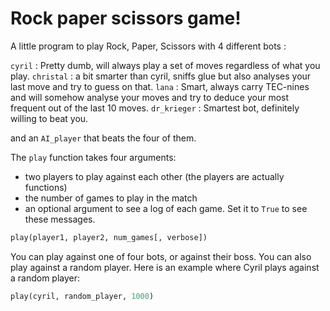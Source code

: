 # Rock paper scissors game!

A little program to play Rock, Paper, Scissors with 4 different bots : 

`cyril` : Pretty dumb, will always play a set of moves regardless of what you play.
`christal` : a bit smarter than cyril, sniffs glue but also analyses your last move and try to guess on that.
`lana` : Smart, always carry TEC-nines and will somehow analyse your moves and try to deduce your most frequent out of the last 10 moves.
`dr_krieger` : Smartest bot, definitely willing to beat you.

and an `AI_player` that beats the four of them.

The `play` function takes four arguments:
- two players to play against each other (the players are actually functions)
- the number of games to play in the match
- an optional argument to see a log of each game. Set it to `True` to see these messages.

```py
play(player1, player2, num_games[, verbose])
```

You can play against one of four bots, or against their boss. You can also play against a random player.
Here is an example where Cyril plays against a random player:

```py
play(cyril, random_player, 1000)
```
